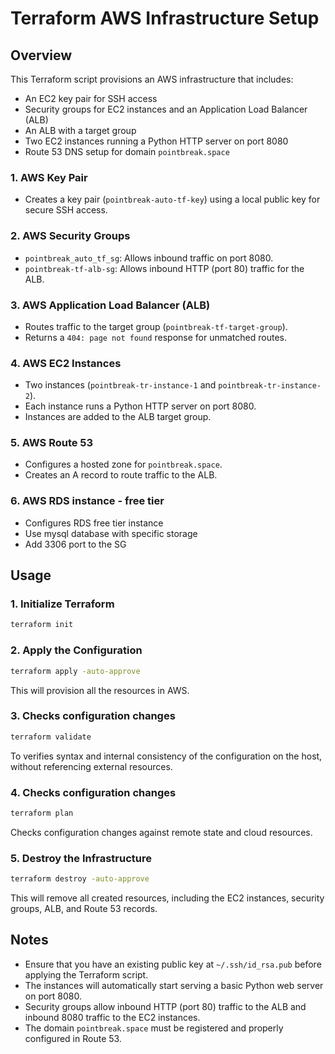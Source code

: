 # Terraform AWS Infrastructure Setup

## Overview
This Terraform script provisions an AWS infrastructure that includes:
- An EC2 key pair for SSH access
- Security groups for EC2 instances and an Application Load Balancer (ALB)
- An ALB with a target group
- Two EC2 instances running a Python HTTP server on port 8080
- Route 53 DNS setup for domain `pointbreak.space`


### 1. AWS Key Pair
- Creates a key pair (`pointbreak-auto-tf-key`) using a local public key for secure SSH access.

### 2. AWS Security Groups
- `pointbreak_auto_tf_sg`: Allows inbound traffic on port 8080.
- `pointbreak-tf-alb-sg`: Allows inbound HTTP (port 80) traffic for the ALB.

### 3. AWS Application Load Balancer (ALB)
- Routes traffic to the target group (`pointbreak-tf-target-group`).
- Returns a `404: page not found` response for unmatched routes.

### 4. AWS EC2 Instances
- Two instances (`pointbreak-tr-instance-1` and `pointbreak-tr-instance-2`).
- Each instance runs a Python HTTP server on port 8080.
- Instances are added to the ALB target group.

### 5. AWS Route 53
- Configures a hosted zone for `pointbreak.space`.
- Creates an A record to route traffic to the ALB.

### 6. AWS RDS instance - free tier
- Configures RDS free tier instance 
- Use mysql database with specific storage
- Add 3306 port to the SG

## Usage

### 1. Initialize Terraform
```sh
terraform init
```

### 2. Apply the Configuration
```sh
terraform apply -auto-approve
```
This will provision all the resources in AWS.

### 3. Checks configuration changes
```sh
terraform validate 
```
To verifies syntax and internal consistency of the configuration on the host, without referencing external resources.

### 4. Checks configuration changes
```sh
terraform plan 
```
Checks configuration changes against remote state and cloud resources.

### 5. Destroy the Infrastructure
```sh
terraform destroy -auto-approve
```
This will remove all created resources, including the EC2 instances, security groups, ALB, and Route 53 records.

## Notes
- Ensure that you have an existing public key at `~/.ssh/id_rsa.pub` before applying the Terraform script.
- The instances will automatically start serving a basic Python web server on port 8080.
- Security groups allow inbound HTTP (port 80) traffic to the ALB and inbound 8080 traffic to the EC2 instances.
- The domain `pointbreak.space` must be registered and properly configured in Route 53.

